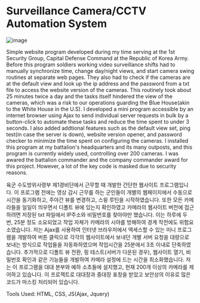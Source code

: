 # Surveillance Camera/CCTV Automation System

![image](https://user-images.githubusercontent.com/12313517/151663110-8387681a-9e47-4884-98da-a75daebd8a08.png)
<br>
<p>Simple website program developed during my time serving at the 1st Security Group, Capital Defense Command at the Republic of Korea Army. Before this program soldiers working video surveillance shifts had to manually synchronize time, change day/night views, and start camera swing routines at separate web pages. They also had to check if the cameras are at the default view and look up the ip address and the password from a txt file to access the website version of the cameras. This routinely took about 25 minutes twice a day and the tasks itself hindered the view of the cameras, which was a risk to our operations guarding the Blue House(akin to the White House in the U.S). I developed a mini program accessible by an internet browser using Ajax to send individual server requests in bulk by a button-click to automate these tasks and reduce the time spent to under 3 seconds. I also added addtional features such as the default view set, ping test(in case the server is down), website version opener, and password checker to minimize the time spent on configuring the cameras. I installed this program at my battalion's headquarters and its many outposts, and this program is currently widely used, controlling over 200 cameras. I was awared the battalion commander and the company commander award for this project. However, a lot of the key code is masked due to security reasons. 
<p>육군 수도방위사령부 제1경비단에서 근무할 때 개발한 간단한 웹사이트 프로그램입니다. 이 프로그램 전에는 영상 감시 근무를 하는 군인들이 개별의 웹페이지에서 수동으로 시간을 동기화하고, 주야간 뷰를 변경하고, 스윙 루틴을 시작하였습니다. 또한 모든 카메라들을 일일이 띄우면서 디폴트 뷰에 있는지 확인하였고 카메라의 웹사이트 버전에 접근하려면 저장된 txt 파일에서 IP주소와 비밀번호를 찾아야만 했습니다. 이는 하루에 두 번, 25분 정도 소요되었고 작업 자체가 카메라의 시야를 방해하여 경계 작전에도 위험요소였습니다. 저는 Ajax를 사용하여 인터넷 브라우저에서 액세스할 수 있는 미니 프로그램을 개발하여 버튼 클릭으로 각각의 웹사이트에서 보내던 개별 서버 요청을 대량으로 보내는 방식으로 작업들을 자동화하였으며 작업시간을 25분에서 3초 이내로 단축하였습니다. 추가적으로 디폴트 뷰 전환, 핑 테스트(서버가 다운된 경우), 웹사이트 열기, 비밀번호 확인과 같은 기능들을 개발하여 카메라 설정에 드는 시간을 최소화했습니다. 저는 이 프로그램을 대대 본부와 예하 소초들에 설치했고, 현재 200개 이상의 카메라를 제어하고 있습니다. 이 프로젝트로 대대장과 중대장 표창을 받았고 보안상의 이유로 많은 코드가 마스킹 처리되어 있습니다.</p>
<p>Tools Used: HTML, CSS, JS(Ajax, Jquery)</p>

